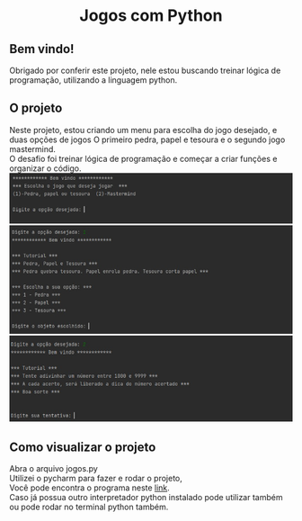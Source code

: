 <h1 align="center">Jogos com Python</h1>



<h2>Bem vindo!</h2>
Obrigado por conferir este projeto, nele estou buscando treinar lógica de programação, utilizando a linguagem python.



<h2>O projeto</h2>
Neste projeto, estou criando um menu para escolha do jogo desejado, e duas opções de jogos
O primeiro pedra, papel e tesoura e o segundo jogo mastermind.<br>
O desafio foi treinar lógica de programação e começar a criar funções e organizar o código.
<img src="https://github.com/brunorodriguesdias/jogos-com-python/blob/master/src/menu.jpg?raw=true">
<img src="https://github.com/brunorodriguesdias/jogos-com-python/blob/master/src/pedra.jpg?raw=true">
<img src="https://github.com/brunorodriguesdias/jogos-com-python/blob/master/src/mastermind.jpg?raw=true">

<h2>Como visualizar o projeto</h2>
Abra o arquivo jogos.py<br>
Utilizei o pycharm para fazer e rodar o projeto,<br>
Você pode encontra o programa neste <a href="https://www.jetbrains.com/pt-br/pycharm/download/#section=windows">link</a>.<br>
Caso já possua outro interpretador python instalado pode utilizar também ou pode rodar no terminal python também.
